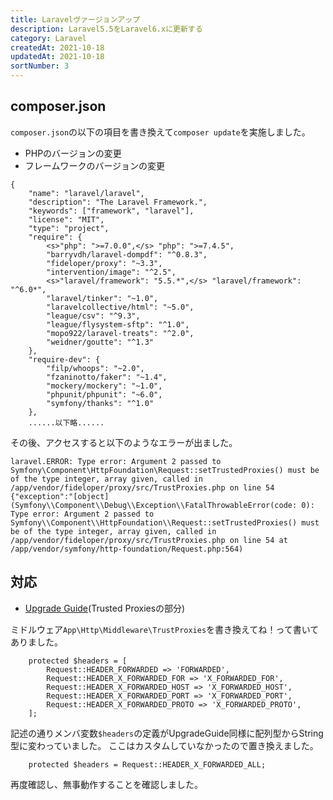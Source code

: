 ```yaml
---
title: Laravelヴァージョンアップ
description: Laravel5.5をLaravel6.xに更新する
category: Laravel
createdAt: 2021-10-18
updatedAt: 2021-10-18
sortNumber: 3
---
```


## composer.json
`composer.json`の以下の項目を書き換えて`composer update`を実施しました。
- PHPのバージョンの変更
- フレームワークのバージョンの変更
```
{
    "name": "laravel/laravel",
    "description": "The Laravel Framework.",
    "keywords": ["framework", "laravel"],
    "license": "MIT",
    "type": "project",
    "require": {
        <s>"php": ">=7.0.0",</s> "php": ">=7.4.5",
        "barryvdh/laravel-dompdf": "^0.8.3",
        "fideloper/proxy": "~3.3",
        "intervention/image": "^2.5",
        <s>"laravel/framework": "5.5.*",</s> "laravel/framework": "^6.0*",
        "laravel/tinker": "~1.0",
        "laravelcollective/html": "~5.0",
        "league/csv": "^9.3",
        "league/flysystem-sftp": "^1.0",
        "mopo922/laravel-treats": "^2.0",
        "weidner/goutte": "^1.3"
    },
    "require-dev": {
        "filp/whoops": "~2.0",
        "fzaninotto/faker": "~1.4",
        "mockery/mockery": "~1.0",
        "phpunit/phpunit": "~6.0",
        "symfony/thanks": "^1.0"
    },
    ......以下略......
```

その後、アクセスすると以下のようなエラーが出ました。

```laravel.log
laravel.ERROR: Type error: Argument 2 passed to Symfony\Component\HttpFoundation\Request::setTrustedProxies() must be of the type integer, array given, called in /app/vendor/fideloper/proxy/src/TrustProxies.php on line 54 {"exception":"[object] (Symfony\\Component\\Debug\\Exception\\FatalThrowableError(code: 0): Type error: Argument 2 passed to Symfony\\Component\\HttpFoundation\\Request::setTrustedProxies() must be of the type integer, array given, called in /app/vendor/fideloper/proxy/src/TrustProxies.php on line 54 at /app/vendor/symfony/http-foundation/Request.php:564)
```

## 対応
* [Upgrade Guide](https://laravel.com/docs/5.6/upgrade)(Trusted Proxiesの部分)

ミドルウェア`App\Http\Middleware\TrustProxies`を書き換えてね！って書いてありました。

```php:app/Http/Middleware/TrustProxies.php(Laravel5.5)
    protected $headers = [
        Request::HEADER_FORWARDED => 'FORWARDED',
        Request::HEADER_X_FORWARDED_FOR => 'X_FORWARDED_FOR',
        Request::HEADER_X_FORWARDED_HOST => 'X_FORWARDED_HOST',
        Request::HEADER_X_FORWARDED_PORT => 'X_FORWARDED_PORT',
        Request::HEADER_X_FORWARDED_PROTO => 'X_FORWARDED_PROTO',
    ];
```

記述の通りメンバ変数`$headers`の定義がUpgradeGuide同様に配列型からString型に変わっていました。
ここはカスタムしていなかったので置き換えました。

```php:app/Http/Middleware/TrustProxies.php(Laravel5.6)
    protected $headers = Request::HEADER_X_FORWARDED_ALL;
```
再度確認し、無事動作することを確認しました。
